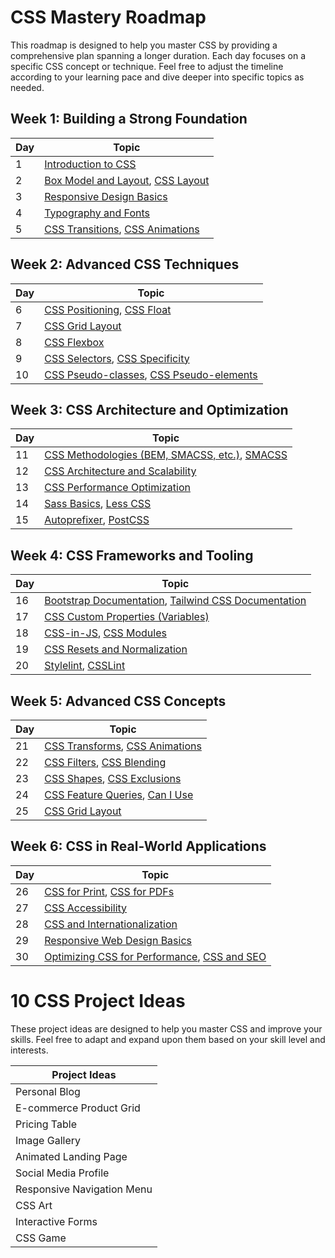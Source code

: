 # CSS Mastery Roadmap

This roadmap is designed to help you master CSS by providing a comprehensive plan spanning a longer duration. Each day focuses on a specific CSS concept or technique. Feel free to adjust the timeline according to your learning pace and dive deeper into specific topics as needed.

## Week 1: Building a Strong Foundation

| Day | Topic |
|---|---|
| 1 | [Introduction to CSS](https://developer.mozilla.org/en-US/docs/Learn/CSS/First_steps/Getting_started) |
| 2 | [Box Model and Layout](https://developer.mozilla.org/en-US/docs/Learn/CSS/Building_blocks/The_box_model), [CSS Layout](https://developer.mozilla.org/en-US/docs/Learn/CSS/CSS_layout) |
| 3 | [Responsive Design Basics](https://developer.mozilla.org/en-US/docs/Learn/CSS/CSS_layout/Responsive_Design) |
| 4 | [Typography and Fonts](https://developer.mozilla.org/en-US/docs/Learn/CSS/Styling_text/Fundamentals) |
| 5 | [CSS Transitions](https://developer.mozilla.org/en-US/docs/Web/CSS/CSS_Transitions/Using_CSS_transitions), [CSS Animations](https://developer.mozilla.org/en-US/docs/Web/CSS/CSS_Animations/Using_CSS_animations) |

## Week 2: Advanced CSS Techniques

| Day | Topic |
|---|---|
| 6 | [CSS Positioning](https://developer.mozilla.org/en-US/docs/Learn/CSS/CSS_layout/Positioning), [CSS Float](https://developer.mozilla.org/en-US/docs/Learn/CSS/CSS_layout/Floats) |
| 7 | [CSS Grid Layout](https://developer.mozilla.org/en-US/docs/Web/CSS/CSS_Grid_Layout) |
| 8 | [CSS Flexbox](https://developer.mozilla.org/en-US/docs/Learn/CSS/CSS_layout/Flexbox) |
| 9 | [CSS Selectors](https://developer.mozilla.org/en-US/docs/Web/CSS/CSS_Selectors), [CSS Specificity](https://developer.mozilla.org/en-US/docs/Web/CSS/Specificity) |
| 10 | [CSS Pseudo-classes](https://developer.mozilla.org/en-US/docs/Web/CSS/Pseudo-classes), [CSS Pseudo-elements](https://developer.mozilla.org/en-US/docs/Web/CSS/Pseudo-elements) |

## Week 3: CSS Architecture and Optimization

| Day | Topic |
|---|---|
| 11 | [CSS Methodologies (BEM, SMACSS, etc.)](http://getbem.com/introduction/), [SMACSS](https://smacss.com/) |
| 12 | [CSS Architecture and Scalability](https://smacss.com/) |
| 13 | [CSS Performance Optimization](https://developer.mozilla.org/en-US/docs/Learn/CSS/CSS_layout/Optimizing_CSS) |
| 14 | [Sass Basics](https://sass-lang.com/guide), [Less CSS](http://lesscss.org/) |
| 15 | [Autoprefixer](https://autoprefixer.github.io/), [PostCSS](https://postcss.org/) |

## Week 4: CSS Frameworks and Tooling

| Day | Topic |
|---|---|
| 16 | [Bootstrap Documentation](https://getbootstrap.com/docs/), [Tailwind CSS Documentation](https://tailwindcss.com/docs) |
| 17 | [CSS Custom Properties (Variables)](https://developer.mozilla.org/en-US/docs/Web/CSS/Using_CSS_custom_properties) |
| 18 | [CSS-in-JS](https://cssinjs.org/), [CSS Modules](https://css-modules.github.io/css-modules/) |
| 19 | [CSS Resets and Normalization](https://developer.mozilla.org/en-US/docs/Learn/CSS/Building_blocks/Cascade_and_inheritance) |
| 20 | [Stylelint](https://stylelint.io/), [CSSLint](https://csslint.net/) |

## Week 5: Advanced CSS Concepts

| Day | Topic |
|---|---|
| 21 | [CSS Transforms](https://developer.mozilla.org/en-US/docs/Web/CSS/CSS_Transforms/Using_CSS_transforms), [CSS Animations](https://developer.mozilla.org/en-US/docs/Web/CSS/CSS_Animations/Using_CSS_animations) |
| 22 | [CSS Filters](https://developer.mozilla.org/en-US/docs/Web/CSS/filter), [CSS Blending](https://developer.mozilla.org/en-US/docs/Web/CSS/mix-blend-mode) |
| 23 | [CSS Shapes](https://developer.mozilla.org/en-US/docs/Web/CSS/CSS_Shapes/Using_CSS_shapes), [CSS Exclusions](https://developer.mozilla.org/en-US/docs/Web/CSS/Exclusions) |
| 24 | [CSS Feature Queries](https://developer.mozilla.org/en-US/docs/Web/CSS/@supports), [Can I Use](https://caniuse.com/) |
| 25 | [CSS Grid Layout](https://developer.mozilla.org/en-US/docs/Web/CSS/CSS_Grid_Layout) |

## Week 6: CSS in Real-World Applications

| Day | Topic |
|---|---|
| 26 | [CSS for Print](https://developer.mozilla.org/en-US/docs/Web/Guide/Printing), [CSS for PDFs](https://www.smashingmagazine.com/2015/01/designing-for-print-with-css/) |
| 27 | [CSS Accessibility](https://developer.mozilla.org/en-US/docs/Learn/Accessibility/CSS_and_JavaScript) |
| 28 | [CSS and Internationalization](https://developer.mozilla.org/en-US/docs/Web/Localization/CSS_and_Internationalization) |
| 29 | [Responsive Web Design Basics](https://developer.mozilla.org/en-US/docs/Learn/CSS/CSS_layout/Responsive_Design) |
| 30 | [Optimizing CSS for Performance](https://web.dev/extract-critical-css/), [CSS and SEO](https://developers.google.com/search/docs/guides/css-content-visibility) |

# 10 CSS Project Ideas

These project ideas are designed to help you master CSS and improve your skills. Feel free to adapt and expand upon them based on your skill level and interests.

| Project Ideas |
|---|
| Personal Blog |
| E-commerce Product Grid |
| Pricing Table |
| Image Gallery |
| Animated Landing Page |
| Social Media Profile |
| Responsive Navigation Menu |
| CSS Art |
| Interactive Forms |
| CSS Game |
